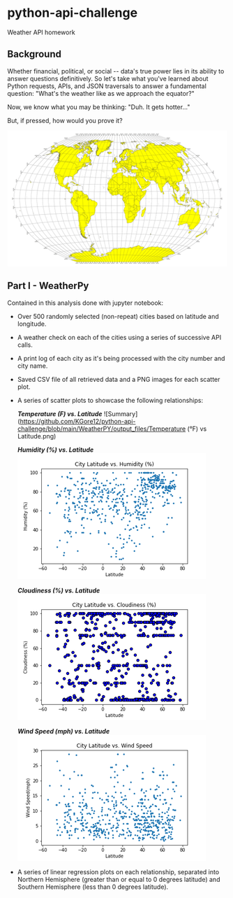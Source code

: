 # python-api-challenge
Weather API homework

## Background
Whether financial, political, or social -- data's true power lies in its ability to answer questions definitively. So let's take what you've learned about Python requests, APIs, and JSON traversals to answer a fundamental question: "What's the weather like as we approach the equator?"

Now, we know what you may be thinking: "Duh. It gets hotter..."

But, if pressed, how would you prove it?

![Summary](https://github.com/KGore12/python-api-challenge/blob/main/images/equatorsign.png)


## Part I - WeatherPy
Contained in this analysis done with jupyter notebook: 

* Over 500 randomly selected (non-repeat) cities based on latitude and longitude.

* A weather check on each of the cities using a series of successive API calls.

* A print log of each city as it's being processed with the city number and city name.

* Saved CSV file of all retrieved data and a PNG images for each scatter plot.

* A series of scatter plots to showcase the following relationships:

     **_Temperature (F) vs. Latitude_**
![Summary](https://github.com/KGore12/python-api-challenge/blob/main/WeatherPY/output_files/Temperature (°F) vs Latitude.png)
 
     **_Humidity (%) vs. Latitude_**
![Summary](https://github.com/KGore12/python-api-challenge/blob/main/images/Latitude_vs_Humidity.png)
      
     **_Cloudiness (%) vs. Latitude_**
![Summary](https://github.com/KGore12/python-api-challenge/blob/main/images/Latitude_vs_Cloudiness.png)
      
     **_Wind Speed (mph) vs. Latitude_**
![Summary](https://github.com/KGore12/python-api-challenge/blob/main/images/Latitude_vs_WindSpeed.png)

*  A series of linear regression plots on each relationship, separated into Northern Hemisphere (greater than or equal to 0 degrees latitude) and Southern Hemisphere (less than 0 degrees latitude).



